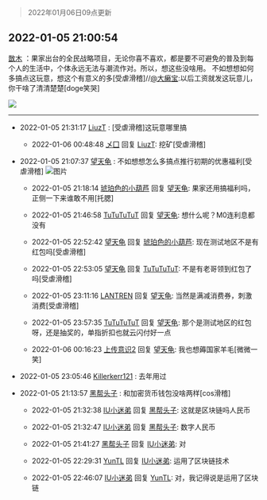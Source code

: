 > 2022年01月06日09点更新
<link rel="stylesheet" href="https://cdn.jsdelivr.net/gh/taotie6/sampleJSON@main/css/photo_show.css">
<meta name="referrer" content="no-referrer" />


 ## 2022-01-05 21:00:54 

 [㪚木](https://www.coolapk.com/feed/32620539?shareKey=MTNmOTE1OWNkMzNlNjFkNTk5OTk~) ：果家出台的全民战略项目，无论你喜不喜欢，都是要不可避免的普及到每个人的生活中，个体永远无法与潮流作对。所以，想这些没啥用。
不如想想如何多搞点这玩意，想这个有意义的多[受虐滑稽]//<a class="feed-link-uname" href="/u/大癞宝">@大癞宝</a>:以后工资就发这玩意儿，你干啥了清清楚楚[doge笑哭] 

<div class="album">
<img class="img-item" src="https://image.coolapk.com/feed/2019/0121/16/1151259_1548059827_2716@300x208.gif" />
</div>

 ------- 

- 2022-01-05 21:31:17 [LiuzT](uid=2145927) : [受虐滑稽]这玩意哪里搞 

    - 2022-01-06 00:48:48 [乄囗](uid=759206) 回复 [LiuzT](uid=2145927): 挖矿[受虐滑稽] 

- 2022-01-05 21:07:37 [望天龟](uid=1618563) : 不如想想怎么多搞点推行初期的优惠福利[受虐滑稽] ![图片](https://image.coolapk.com/feed/2022/0105/21/1618563_9ba539a4_8056_4682_434@548x412.jpeg)

    - 2022-01-05 21:18:14 [琥珀色的小葫芦](uid=3670859) 回复 [望天龟](uid=1618563): 果家还用搞福利吗，正侧一下来谁敢不用[托腮] 

    - 2022-01-05 21:46:58 [TuTuTuTuT](uid=1433312) 回复 [望天龟](uid=1618563): 想什么呢？M0连利息都没有 

    - 2022-01-05 22:52:42 [望天龟](uid=1618563) 回复 [琥珀色的小葫芦](uid=3670859): 现在测试地区不是有红包吗[受虐滑稽] 

    - 2022-01-05 22:53:05 [望天龟](uid=1618563) 回复 [TuTuTuTuT](uid=1433312): 不是有老哥领到红包了吗[受虐滑稽] 

    - 2022-01-05 23:11:16 [LANTREN](uid=2194571) 回复 [望天龟](uid=1618563): 当然是满减消费券，刺激消费[受虐滑稽] 

    - 2022-01-05 23:57:35 [TuTuTuTuT](uid=1433312) 回复 [望天龟](uid=1618563): 那个是测试地区的红包呀，还是抽奖的，单指折扣也就云闪付好一点 

    - 2022-01-06 00:16:23 [上传意识2](uid=17534726) 回复 [望天龟](uid=1618563): 我也想薅国家羊毛[微微一笑] 

- 2022-01-05 23:05:46 [Killerkerr121](uid=1250349) : 去年用过 

- 2022-01-05 21:13:57 [黑帮头子](uid=2838832) : 和加密货币钱包没啥两样[cos滑稽] 

    - 2022-01-05 21:32:38 [IU小迷弟](uid=2571083) 回复 [黑帮头子](uid=2838832): 这就是区块链吗人民币 

    - 2022-01-05 21:32:47 [IU小迷弟](uid=2571083) 回复 [黑帮头子](uid=2838832): 数字人民币 

    - 2022-01-05 21:41:27 [黑帮头子](uid=2838832) 回复 [IU小迷弟](uid=2571083): 对 

    - 2022-01-05 22:29:31 [YunTL](uid=1966940) 回复 [IU小迷弟](uid=2571083): 运用了区块链技术 

    - 2022-01-05 22:46:07 [IU小迷弟](uid=2571083) 回复 [YunTL](uid=1966940): 对，我记得说是运用了区块链 

